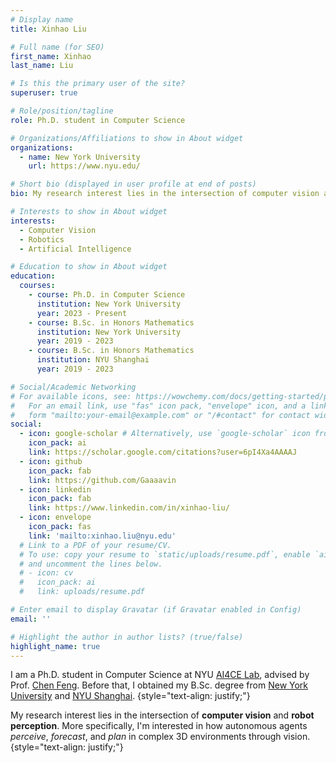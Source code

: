 ```yaml
---
# Display name
title: Xinhao Liu

# Full name (for SEO)
first_name: Xinhao
last_name: Liu

# Is this the primary user of the site?
superuser: true

# Role/position/tagline
role: Ph.D. student in Computer Science

# Organizations/Affiliations to show in About widget
organizations:
  - name: New York University
    url: https://www.nyu.edu/

# Short bio (displayed in user profile at end of posts)
bio: My research interest lies in the intersection of computer vision and robot perception.

# Interests to show in About widget
interests:
  - Computer Vision
  - Robotics
  - Artificial Intelligence

# Education to show in About widget
education:
  courses:
    - course: Ph.D. in Computer Science
      institution: New York University
      year: 2023 - Present
    - course: B.Sc. in Honors Mathematics
      institution: New York University
      year: 2019 - 2023
    - course: B.Sc. in Honors Mathematics
      institution: NYU Shanghai
      year: 2019 - 2023

# Social/Academic Networking
# For available icons, see: https://wowchemy.com/docs/getting-started/page-builder/#icons
#   For an email link, use "fas" icon pack, "envelope" icon, and a link in the
#   form "mailto:your-email@example.com" or "/#contact" for contact widget.
social:
  - icon: google-scholar # Alternatively, use `google-scholar` icon from `ai` icon pack
    icon_pack: ai
    link: https://scholar.google.com/citations?user=6pI4Xa4AAAAJ
  - icon: github
    icon_pack: fab
    link: https://github.com/Gaaaavin
  - icon: linkedin
    icon_pack: fab
    link: https://www.linkedin.com/in/xinhao-liu/
  - icon: envelope
    icon_pack: fas
    link: 'mailto:xinhao.liu@nyu.edu'
  # Link to a PDF of your resume/CV.
  # To use: copy your resume to `static/uploads/resume.pdf`, enable `ai` icons in `params.yaml`,
  # and uncomment the lines below.
  # - icon: cv
  #   icon_pack: ai
  #   link: uploads/resume.pdf

# Enter email to display Gravatar (if Gravatar enabled in Config)
email: ''

# Highlight the author in author lists? (true/false)
highlight_name: true
---
```


I am a Ph.D. student in Computer Science at NYU [AI4CE Lab](https://ai4ce.github.io/), advised by
Prof. [Chen Feng](https://engineering.nyu.edu/faculty/chen-feng). 
Before that, I obtained my B.Sc. degree from [New York University](https://nyu.edu/) and
[NYU Shanghai](https://nyu.edu/).
{style="text-align: justify;"}

My research interest lies in the intersection of **computer vision** and **robot perception**.
More specifically, I'm interested in how autonomous agents *perceive*, *forecast*, and *plan* in complex 3D environments through vision.
{style="text-align: justify;"}
